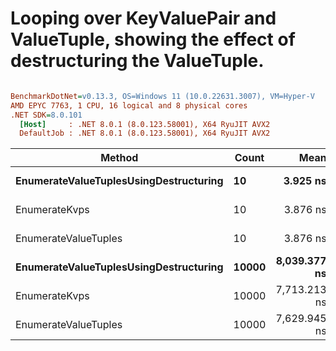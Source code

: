 # Looping over KeyValuePair and ValueTuple, showing the effect of destructuring the ValueTuple.


``` ini

BenchmarkDotNet=v0.13.3, OS=Windows 11 (10.0.22631.3007), VM=Hyper-V
AMD EPYC 7763, 1 CPU, 16 logical and 8 physical cores
.NET SDK=8.0.101
  [Host]     : .NET 8.0.1 (8.0.123.58001), X64 RyuJIT AVX2
  DefaultJob : .NET 8.0.1 (8.0.123.58001), X64 RyuJIT AVX2


```
|                                 Method | Count |         Mean |      Error |     StdDev | Allocated |
|--------------------------------------- |------ |-------------:|-----------:|-----------:|----------:|
| **EnumerateValueTuplesUsingDestructuring** |    **10** |     **3.925 ns** |  **0.0140 ns** |  **0.0124 ns** |         **-** |
|                          EnumerateKvps |    10 |     3.876 ns |  0.0080 ns |  0.0075 ns |         - |
|                   EnumerateValueTuples |    10 |     3.876 ns |  0.0182 ns |  0.0161 ns |         - |
| **EnumerateValueTuplesUsingDestructuring** | **10000** | **8,039.377 ns** |  **3.2398 ns** |  **3.0305 ns** |         **-** |
|                          EnumerateKvps | 10000 | 7,713.213 ns | 15.4282 ns | 12.0453 ns |         - |
|                   EnumerateValueTuples | 10000 | 7,629.945 ns |  4.8757 ns |  4.5608 ns |         - |
